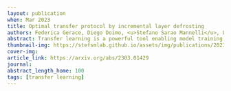 ```yaml
---
layout: publication
when: Mar 2023
title: Optimal transfer protocol by incremental layer defrosting
authors: Federica Gerace, Diego Doimo, <u>Stefano Sarao Mannelli</u>, Luca Saglietti, Alessandro Laio
abstract: Transfer learning is a powerful tool enabling model training with limited amounts of data. This technique is particularly useful in real-world problems where data availability is often a serious limitation. The simplest transfer learning protocol is based on ``freezing" the feature-extractor layers of a network pre-trained on a data-rich source task, and then adapting only the last layers to a data-poor target task. This workflow is based on the assumption that the feature maps of the pre-trained model are qualitatively similar to the ones that would have been learned with enough data on the target task. In this work, we show that this protocol is often sub-optimal, and the largest performance gain may be achieved when smaller portions of the pre-trained network are kept frozen. In particular, we make use of a controlled framework to identify the optimal transfer depth, which turns out to depend non-trivially on the amount of available training data and on the degree of source-target task correlation. We then characterize transfer optimality by analyzing the internal representations of two networks trained from scratch on the source and the target task through multiple established similarity measures.
thumbnail-img: https://stefsmlab.github.io/assets/img/publications/2023-03-01-Optimal-transfer-thumbnail.png
cover-img:
article_link: https://arxiv.org/abs/2303.01429
journal:
abstract_length_home: 100
tags: [transfer learning]
---
```

